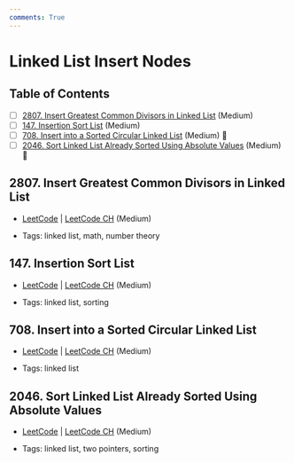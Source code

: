 ```yaml
---
comments: True
---
```


# Linked List Insert Nodes

## Table of Contents

- [ ] [2807. Insert Greatest Common Divisors in Linked List](https://leetcode.cn/problems/insert-greatest-common-divisors-in-linked-list/) (Medium)
- [ ] [147. Insertion Sort List](https://leetcode.cn/problems/insertion-sort-list/) (Medium)
- [ ] [708. Insert into a Sorted Circular Linked List](https://leetcode.cn/problems/insert-into-a-sorted-circular-linked-list/) (Medium) 👑
- [ ] [2046. Sort Linked List Already Sorted Using Absolute Values](https://leetcode.cn/problems/sort-linked-list-already-sorted-using-absolute-values/) (Medium) 👑

## 2807. Insert Greatest Common Divisors in Linked List

-   [LeetCode](https://leetcode.com/problems/insert-greatest-common-divisors-in-linked-list/) | [LeetCode CH](https://leetcode.cn/problems/insert-greatest-common-divisors-in-linked-list/) (Medium)

-   Tags: linked list, math, number theory
## 147. Insertion Sort List

-   [LeetCode](https://leetcode.com/problems/insertion-sort-list/) | [LeetCode CH](https://leetcode.cn/problems/insertion-sort-list/) (Medium)

-   Tags: linked list, sorting
## 708. Insert into a Sorted Circular Linked List

-   [LeetCode](https://leetcode.com/problems/insert-into-a-sorted-circular-linked-list/) | [LeetCode CH](https://leetcode.cn/problems/insert-into-a-sorted-circular-linked-list/) (Medium)

-   Tags: linked list
## 2046. Sort Linked List Already Sorted Using Absolute Values

-   [LeetCode](https://leetcode.com/problems/sort-linked-list-already-sorted-using-absolute-values/) | [LeetCode CH](https://leetcode.cn/problems/sort-linked-list-already-sorted-using-absolute-values/) (Medium)

-   Tags: linked list, two pointers, sorting
